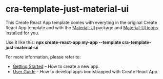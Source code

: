 # cra-template-just-material-ui

This Create React App template comes with everyting in the original
Create React App template and with the [Material-UI](https://material-ui.com/) package and
[Material-UI icons](https://material-ui.com/components/material-icons/) installed for you.

Use it like this: **npx create-react-app my-app --template cra-template-just-material-ui**

For more information, please refer to:

- [Getting Started](https://create-react-app.dev/docs/getting-started) – How to create a new app.
- [User Guide](https://create-react-app.dev) – How to develop apps bootstrapped with Create React App.
